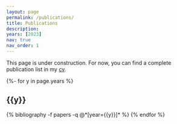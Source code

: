 ```yaml
---
layout: page
permalink: /publications/
title: Publications
description: 
years: [2023]
nav: true
nav_order: 1
---
```


This page is under construction. For now, you can find a complete publication list in my <a href = 'assets/pdf/cv.pdf'>cv</a>. 

<!-- _pages/publications.md -->
<div class="publications">

{%- for y in page.years %}
  <h2 class="year">{{y}}</h2>
  {% bibliography -f papers -q @*[year={{y}}]* %}
{% endfor %}

</div>
